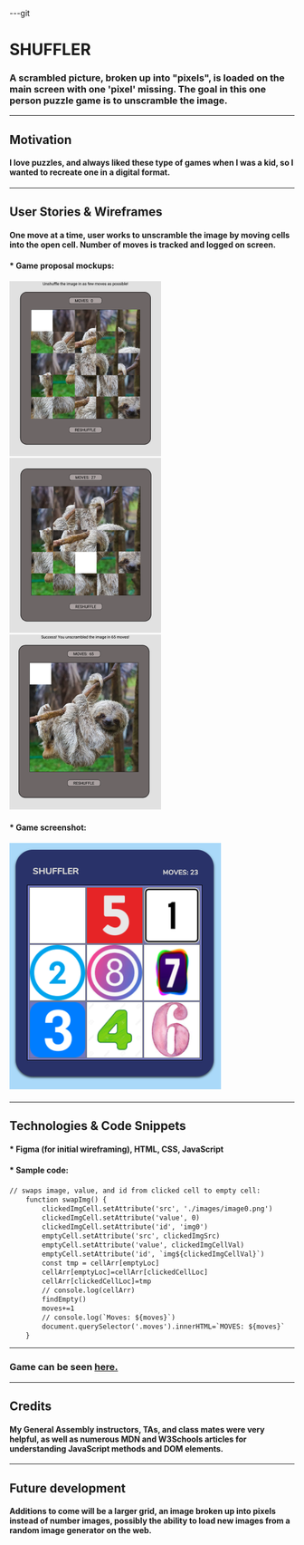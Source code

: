 
---git 

# SHUFFLER
### A scrambled picture, broken up into "pixels", is loaded on the main screen with one 'pixel' missing. The goal in this one person puzzle game is to unscramble the image.

---
## Motivation
#### I love puzzles, and always liked these type of games when I was a kid, so I wanted to recreate one in a digital format.

---
## User Stories & Wireframes

#### One move at a time, user works to unscramble the image by moving cells into the open cell. Number of moves is tracked and logged on screen.


#### * Game proposal mockups:

#### ![wireframe 1](./images/proposal/mockup_start.png) ![wireframe 2](./images/proposal/mockup_progress.png) ![wireframe 3](./images/proposal/mockup_finished.png)

#### * Game screenshot:

#### ![gameScreenshot 1](./images/game_screenshot.png) 



---

## Technologies & Code Snippets
#### * Figma (for initial wireframing), HTML, CSS, JavaScript
#### * Sample code:
#### 
```    
// swaps image, value, and id from clicked cell to empty cell:
    function swapImg() {
        clickedImgCell.setAttribute('src', './images/image0.png')
        clickedImgCell.setAttribute('value', 0)
        clickedImgCell.setAttribute('id', 'img0')
        emptyCell.setAttribute('src', clickedImgSrc)
        emptyCell.setAttribute('value', clickedImgCellVal)
        emptyCell.setAttribute('id', `img${clickedImgCellVal}`)
        const tmp = cellArr[emptyLoc]
        cellArr[emptyLoc]=cellArr[clickedCellLoc]
        cellArr[clickedCellLoc]=tmp
        // console.log(cellArr)
        findEmpty()
        moves+=1
        // console.log(`Moves: ${moves}`)
        document.querySelector('.moves').innerHTML=`MOVES: ${moves}` 
    }
```

---

### Game can be seen **[here.](https://enbre.github.io/ShuffleGame/)**

---
## Credits
#### My General Assembly instructors, TAs, and class mates were very helpful, as well as numerous MDN and W3Schools articles for understanding JavaScript methods and DOM elements. 

---

## Future development
#### Additions to come will be a larger grid, an image broken up into pixels instead of number images, possibly the ability to load new images from a random image generator on the web.